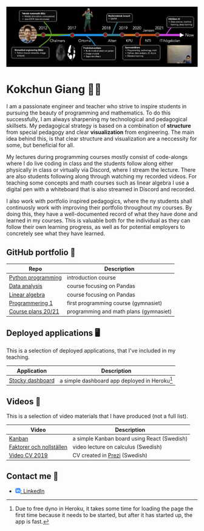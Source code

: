 ![CV timeline from 2012 to now. It started out with my studies at Chalmers followed by my biomedical engineering experiences in industry. Then my path led to teaching at gymnasium and currently at IT-högskolan.](assets/cv_timeline.png)

# Kokchun Giang :man_teacher:

I am a passionate engineer and teacher who strive to inspire students in pursuing the beauty of programming and mathematics. To do this successfully, I am always sharpening my technological and pedagogical skillsets. My pedagogical strategy is based on a combination of **structure** from special pedagogy and clear **visualization** from engineering. The main idea behind this, is that clear structure and visualization are a neccessity for some, but beneficial for all.

My lectures during programming courses mostly consist of code-alongs where I do live coding in class and the students follow along either physically in class or virtually via Discord, where I stream the lecture. There are also students following along through watching my recorded videos. For teaching some concepts and math courses such as linear algebra I use a digital pen with a whiteboard that is also streamed in Discord and recorded.

I also work with portfolio inspired pedagogics, where the ny students shall continuosly work with improving their portfolio throughout my courses. By doing this, they have a well-documented record of what they have done and learned in my courses. This is valuable both for the individual as they can follow their own learning progress, as well as for potential employers to concretely see what they have learned.

## GitHub portfolio :briefcase:

| Repo                               | Description                            |
| ---------------------------------- | -------------------------------------- |
| [Python programming][pytprog]      | introduction course                    |
| [Data analysis][data_analysis]     | course focusing on Pandas              |
| [Linear algebra][lin_alg]          | course focusing on Pandas              |
| [Programmering 1][prog1]           | first programming course (gymnasiet)   |
| [Course plans 20/21][course_plans] | programming and math plans (gymnasiet) |

[pytprog]: https://github.com/kokchun/Programmering-med-Python
[data_analysis]: https://github.com/kokchun/Databehandling
[course_plans]: https://github.com/kokchun/Planeringar-2020-2021
[prog1]: https://github.com/NTI-Kronhus/TE19CD-PRRPRR01
[lin_alg]: https://github.com/kokchun/Linjar-algebra-21

## Deployed applications :desktop_computer:

This is a selection of deployed applications, that I've included in my teaching.

| Application                    | Description                                   |
| ------------------------------ | --------------------------------------------- |
| [Stocky dashboard][stock_dash] | a simple dashboard app deployed in Heroku[^1] |

[^1]: Due to free dyno in Heroku, it takes some time for loading the page the first time because it needs to be started, but after it has started up, the app is fast. 

[stock_dash]: https://stocky-dashboard.herokuapp.com/

## Videos :movie_camera:

This is a selection of video materials that I have produced (not a full list).

| Video                                 | Description                                 |
| ------------------------------------- | ------------------------------------------- |
| [Kanban][kanban_react]                | a simple Kanban board using React (Swedish) |
| [Faktorer och nollställen][ma3c_fakt] | video lecture on calculus (Swedish)         |
| [Video CV 2019][cv_prezi]             | CV created in [Prezi][prezi] (Swedish)      |

[kanban_react]: https://drive.google.com/file/d/1-45bAeX-TuQXE0SVtcIDO_85qHSqGEmW/view?usp=sharing
[ma3c_fakt]: https://www.youtube.com/watch?v=wVneS4Akh9I
[cv_prezi]: https://www.youtube.com/watch?v=Xipc6YAtjTc&t=1s
[prezi]: https://prezi.com/

## Contact me :iphone:

- [![linkedIn icon](assets/linkedIn-icon.png): LinkedIn][linkedin]

[linkedin]: https://www.linkedin.com/in/kokchungiang/
